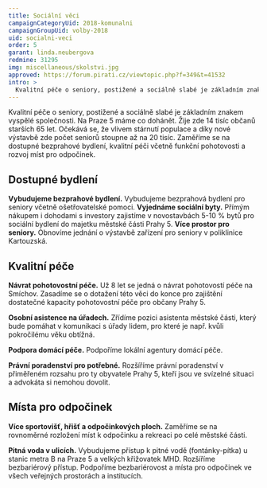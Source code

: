 ```yaml
---
title: Sociální věci
campaignCategoryUid: 2018-komunalni
campaignGroupUid: volby-2018
uid: socialni-veci
order: 5
garant: linda.neubergova
redmine: 31295
img: miscellaneous/skolstvi.jpg
approved: https://forum.pirati.cz/viewtopic.php?f=349&t=41532
intro: >
  Kvalitní péče o seniory, postižené a sociálně slabé je základním znakem vyspělé společnosti. Na Praze 5 máme co dohánět. Žije zde 14 tisíc občanů starších 65 let. Očekává se, že  vlivem stárnutí populace a díky nové výstavbě zde počet seniorů stoupne až na 20 tisíc. Zaměříme se na dostupné bezprahové bydlení, kvalitní péči včetně funkční pohotovosti a rozvoj míst pro odpočinek.
---
```


Kvalitní péče o seniory, postižené a sociálně slabé je základním znakem vyspělé společnosti. Na Praze 5 máme co dohánět. Žije zde 14 tisíc občanů starších 65 let. Očekává se, že  vlivem stárnutí populace a díky nové výstavbě zde počet seniorů stoupne až na 20 tisíc. Zaměříme se na dostupné bezprahové bydlení, kvalitní péči včetně funkční pohotovosti a rozvoj míst pro odpočinek.


## Dostupné bydlení

**Vybudujeme bezprahové bydlení.** Vybudujeme bezprahová bydlení pro seniory včetně ošetřovatelské pomoci.
**Vyjednáme sociální byty.** Přímým nákupem i dohodami s investory zajistíme v novostavbách 5-10 % bytů pro sociální bydlení do majetku městské části Prahy 5.
**Více prostor pro seniory.** Obnovíme jednání o výstavbě zařízení pro seniory v poliklinice Kartouzská. 


## Kvalitní péče

**Návrat pohotovostní péče.** Už 8 let se jedná o návrat pohotovostí péče na Smíchov. Zasadíme se o dotažení této věci do konce pro zajištění dostatečné kapacity pohotovostní péče pro občany Prahy 5.

**Osobní asistence na úřadech.** Zřídíme pozici asistenta městské části, který bude pomáhat v komunikaci s úřady lidem, pro které je např. kvůli pokročilému věku obtížná. 

**Podpora domácí péče.** Podpoříme lokální agentury domácí péče.

**Právní poradenství pro potřebné.** Rozšíříme právní poradenství v přiměřeném rozsahu pro ty obyvatele Prahy 5, kteří jsou ve svízelné situaci a advokáta si nemohou dovolit. 


## Místa pro odpočinek

**Více sportovišť, hřišť a odpočinkových ploch.** Zaměříme se na rovnoměrné rozložení míst k odpočinku a rekreaci po celé městské části.

**Pitná voda v ulicích.** Vybudujeme přístup k pitné vodě (fontánky-pítka) u stanic metra B na Praze 5 a velkých křižovatek MHD.
Rozšíříme bezbariérový přístup. Podpoříme bezbariérovost a místa pro odpočinek ve všech veřejných prostorách a institucích. 

